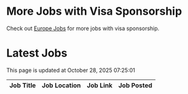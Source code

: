 # More Jobs with Visa Sponsorship

Check out [Europe Jobs](https://github.com/sureshparimi/europejobs#latest-jobs) for more jobs with visa sponsorship.

# Latest Jobs

This page is updated at October 28, 2025 07:25:01

| Job Title | Job Location | Job Link | Job Posted |
| --- | --- | --- | --- |
